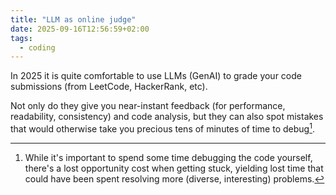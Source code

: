 ```yaml
---
title: "LLM as online judge"
date: 2025-09-16T12:56:59+02:00
tags:
  - coding
---
```


In 2025 it is quite comfortable to use LLMs (GenAI) to grade your code
submissions (from LeetCode, HackerRank, etc).

Not only do they give you near-instant feedback (for performance, readability,
consistency) and code analysis, but they can also spot mistakes that would
otherwise take you precious tens of minutes of time to debug[^1].

[^1]: While it's important to spend some time debugging the code yourself,
    there's a lost opportunity cost when getting stuck, yielding lost time that
    could have been spent resolving more (diverse, interesting) problems.
